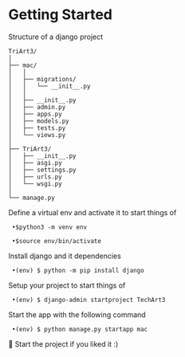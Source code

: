 # Getting Started

Structure of a django project
```
TriArt3/
│
├── mac/
│   │
│   ├── migrations/
│   │   └── __init__.py
│   │
│   ├── __init__.py
│   ├── admin.py
│   ├── apps.py
│   ├── models.py
│   ├── tests.py
│   └── views.py
│
├── TriArt3/
│   ├── __init__.py
│   ├── asgi.py
│   ├── settings.py
│   ├── urls.py
│   └── wsgi.py
│
└── manage.py
```
Define a virtual env and activate it to start things of
```
 •$python3 -m venv env

 •$source env/bin/activate
```
Install django and it dependencies
```
 •(env) $ python -m pip install django
```
Setup your project to start things of
```
 •(env) $ django-admin startproject TechArt3
```
Start the app with the following command
```
 •(env) $ python manage.py startapp mac
```
💫 Start the project if you liked it :)
